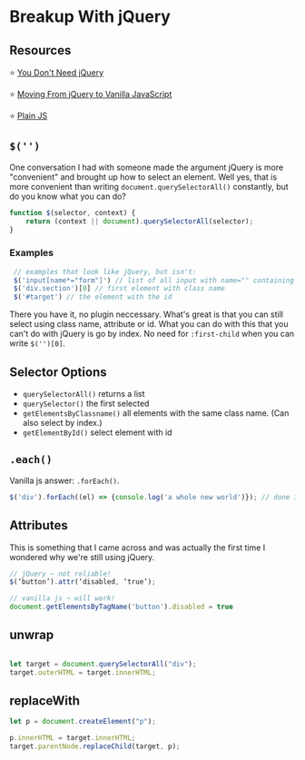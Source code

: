 # Breakup With jQuery

## Resources

⭐ [You Don't Need jQuery](https://github.com/nefe/You-Dont-Need-jQuery)

⭐ [Moving From jQuery to Vanilla JavaScript](https://tobiasahlin.com/blog/move-from-jquery-to-vanilla-javascript/)

⭐ [Plain JS](https://plainjs.com/)

## `$('')`

One conversation I had with someone made the argument jQuery is more "convenient" and brought up how to select an element. Well yes, that is more convenient than writing `document.querySelectorAll()` constantly, but do you know what you can do?

```js
function $(selector, context) {
    return (context || document).querySelectorAll(selector);
}
```

### Examples

```js
 // examples that look like jQuery, but isn't:
 $('input[name*="form"]') // list of all input with name="" containing "form"
 $('div.section')[0] // first element with class name
 $('#target') // the element with the id

```

There you have it, no plugin neccessary. What's great is that you can still select using class name, attribute or id. What you can do with this that you can't do with jQuery is go by index. No need for `:first-child` when you can write `$('')[0]`.

## Selector Options

- `querySelectorAll()` returns a list
- `querySelector()` the first selected
- `getElementsByClassname()` all elements with the same class name. (Can also select by index.)
- `getElementById()` select element with id

## `.each()`

Vanilla js answer: `.forEach()`.

```js
$('div').forEach((el) => {console.log('a whole new world')}); // done in one line using vanilla js
```

## Attributes

This is something that I came across and was actually the first time I wondered why we're still using jQuery.

```js
// jQuery ~ not reliable!
$(‘button’).attr(‘disabled, ‘true’);

// vanilla js ~ will work!
document.getElementsByTagName('button').disabled = true
```

## unwrap

```js

let target = document.querySelectorAll("div");
target.outerHTML = target.innerHTML;
```

## replaceWith

```js
let p = document.createElement("p");

p.innerHTML = target.innerHTML;
target.parentNode.replaceChild(target, p);
```
